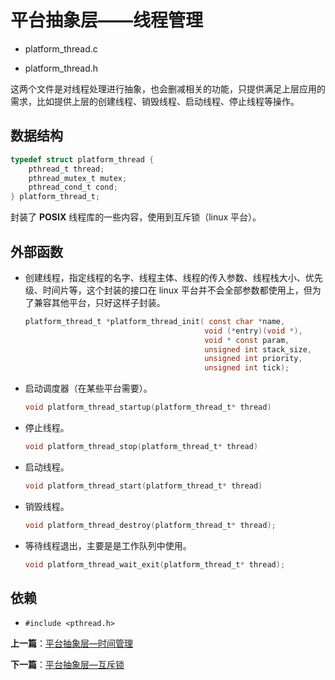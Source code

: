 # 平台抽象层——线程管理

- platform_thread.c

- platform_thread.h

这两个文件是对线程处理进行抽象，也会删减相关的功能，只提供满足上层应用的需求，比如提供上层的创建线程、销毁线程、启动线程、停止线程等操作。

## 数据结构

```c
typedef struct platform_thread {
    pthread_t thread;
    pthread_mutex_t mutex;
    pthread_cond_t cond;
} platform_thread_t;
```

封装了 **POSIX** 线程库的一些内容，使用到互斥锁（linux 平台）。

## 外部函数

- 创建线程，指定线程的名字、线程主体、线程的传入参数、线程栈大小、优先级、时间片等，这个封装的接口在 linux 平台并不会全部参数都使用上，但为了兼容其他平台，只好这样子封装。

    ```c
    platform_thread_t *platform_thread_init( const char *name,
                                            void (*entry)(void *),
                                            void * const param,
                                            unsigned int stack_size,
                                            unsigned int priority,
                                            unsigned int tick);
    ```

- 启动调度器（在某些平台需要）。

    ```c
    void platform_thread_startup(platform_thread_t* thread)
    ```

- 停止线程。

    ```c
    void platform_thread_stop(platform_thread_t* thread)
    ```

- 启动线程。

    ```c
    void platform_thread_start(platform_thread_t* thread)
    ```

- 销毁线程。

    ```c
    void platform_thread_destroy(platform_thread_t* thread);
    ```

- 等待线程退出，主要是是工作队列中使用。

    ```c
    void platform_thread_wait_exit(platform_thread_t* thread);
    ```

## 依赖

- `#include <pthread.h>`

**上一篇**：[平台抽象层—时间管理](./platform_timer.md)

**下一篇**：[平台抽象层—互斥锁](./platform_mutex.md)

